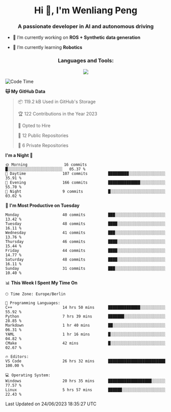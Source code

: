 <h1 align="center">Hi 👋, I'm Wenliang Peng</h1>
<h3 align="center">A passionate developer in AI and autonomous driving</h3>

- 🔭 I’m currently working on **ROS + Synthetic data generation**

- 🌱 I’m currently learning **Robotics**

<!-- <h3 align="left">Connect with me:</h3> -->
<!-- <p align="left">
</p> -->

<h3 align="center">Languages and Tools:</h3>
<p align="center">
  <a href="https://skillicons.dev">
    <img src="https://skillicons.dev/icons?i=cpp,ros,docker,azure,git,linux,py,pytorch,cmake,md&perline=5" />
  </a>
</p>


<!-- <p><img align="center" src="https://github-readme-stats.vercel.app/api/top-langs?username=bpwl0121&show_icons=true&locale=en&layout=compact" alt="bpwl0121" /></p> -->

<!-- <p><img align="center" src="https://github-readme-streak-stats.herokuapp.com/?user=bpwl0121&" alt="bpwl0121" /></p> -->

<!--START_SECTION:waka-->
![Code Time](http://img.shields.io/badge/Code%20Time-84%20hrs%2019%20mins-blue)

**🐱 My GitHub Data** 

> 📦 119.2 kB Used in GitHub's Storage 
 > 
> 🏆 122 Contributions in the Year 2023
 > 
> 💼 Opted to Hire
 > 
> 📜 12 Public Repositories 
 > 
> 🔑 6 Private Repositories 
 > 
**I'm a Night 🦉** 

```text
🌞 Morning                16 commits          █░░░░░░░░░░░░░░░░░░░░░░░░   05.37 % 
🌆 Daytime                107 commits         █████████░░░░░░░░░░░░░░░░   35.91 % 
🌃 Evening                166 commits         ██████████████░░░░░░░░░░░   55.70 % 
🌙 Night                  9 commits           █░░░░░░░░░░░░░░░░░░░░░░░░   03.02 % 
```
📅 **I'm Most Productive on Tuesday** 

```text
Monday                   40 commits          ███░░░░░░░░░░░░░░░░░░░░░░   13.42 % 
Tuesday                  48 commits          ████░░░░░░░░░░░░░░░░░░░░░   16.11 % 
Wednesday                41 commits          ███░░░░░░░░░░░░░░░░░░░░░░   13.76 % 
Thursday                 46 commits          ████░░░░░░░░░░░░░░░░░░░░░   15.44 % 
Friday                   44 commits          ████░░░░░░░░░░░░░░░░░░░░░   14.77 % 
Saturday                 48 commits          ████░░░░░░░░░░░░░░░░░░░░░   16.11 % 
Sunday                   31 commits          ███░░░░░░░░░░░░░░░░░░░░░░   10.40 % 
```


📊 **This Week I Spent My Time On** 

```text
🕑︎ Time Zone: Europe/Berlin

💬 Programming Languages: 
C++                      14 hrs 50 mins      ██████████████░░░░░░░░░░░   55.92 % 
Python                   7 hrs 39 mins       ███████░░░░░░░░░░░░░░░░░░   28.85 % 
Markdown                 1 hr 40 mins        ██░░░░░░░░░░░░░░░░░░░░░░░   06.31 % 
YAML                     1 hr 16 mins        █░░░░░░░░░░░░░░░░░░░░░░░░   04.82 % 
CMake                    42 mins             █░░░░░░░░░░░░░░░░░░░░░░░░   02.67 % 

🔥 Editors: 
VS Code                  26 hrs 32 mins      █████████████████████████   100.00 % 

💻 Operating System: 
Windows                  20 hrs 35 mins      ███████████████████░░░░░░   77.57 % 
Linux                    5 hrs 57 mins       ██████░░░░░░░░░░░░░░░░░░░   22.43 % 
```


 Last Updated on 24/06/2023 18:35:27 UTC
<!--END_SECTION:waka-->
